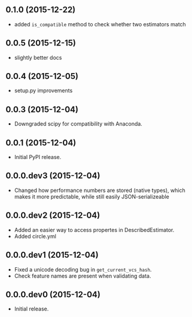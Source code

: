 0.1.0 (2015-12-22)
------------------
- added `is_compatible` method to check whether two estimators match


0.0.5 (2015-12-15)
------------------
- slightly better docs


0.0.4 (2015-12-05)
-----------------
- setup.py improvements


0.0.3 (2015-12-04)
-----------------
- Downgraded scipy for compatibility with Anaconda.


0.0.1 (2015-12-04)
-----------------
- Initial PyPI release.


0.0.0.dev3 (2015-12-04)
-----------------------
- Changed how performance numbers are stored (native types), which makes it more predictable, while still easily JSON-serializeable


0.0.0.dev2 (2015-12-04)
-----------------------
- Added an easier way to access propertes in DescribedEstimator.
- Added circle.yml


0.0.0.dev1 (2015-12-04)
-----------------------
- Fixed a unicode decoding bug in `get_current_vcs_hash`.
- Check feature names are present when validating data.


0.0.0.dev0 (2015-12-04)
-----------------------
- Initial release.
